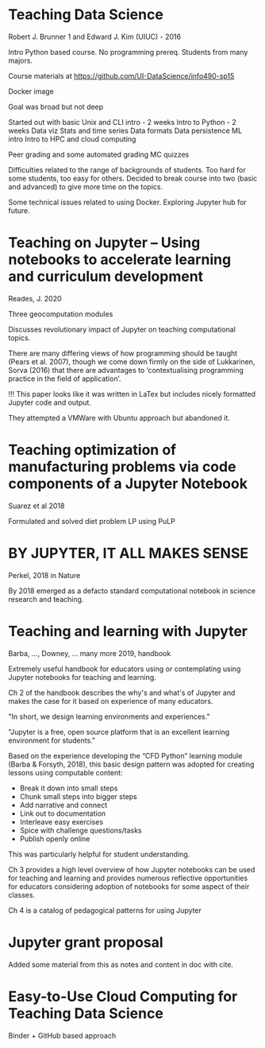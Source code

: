 Teaching Data Science
==================================================

Robert J. Brunner 1 and Edward J. Kim (UIUC) - 2016

Intro Python based course. No programming prereq. Students from many majors.

Course materials at https://github.com/UI-DataScience/info490-sp15

Docker image

Goal was broad but not deep

Started out with basic Unix and CLI intro - 2 weeks
Intro to Python - 2 weeks
Data viz
Stats and time series
Data formats
Data persistence
ML intro
Intro to HPC and cloud computing

Peer grading and some automated grading
MC quizzes

Difficulties related to the range of backgrounds of students. Too hard for some students, too easy for others.
Decided to break course into two (basic and advanced) to give more time on the topics.

Some technical issues related to using Docker. Exploring Jupyter hub for future.

Teaching on Jupyter – Using notebooks to accelerate learning and curriculum development
==========================================================================================
Reades, J. 2020

Three geocomputation modules

Discusses revolutionary impact of Jupyter on teaching computational topics.

There are many differing views of how programming should be taught (Pears et al.
2007), though we come down firmly on the side of Lukkarinen, Sorva (2016) that there
are advantages to ‘contextualising programming practice in the field of application’.

!!! This paper looks like it was written in LaTex but includes nicely formatted Jupyter code and output.

They attempted a VMWare with Ubuntu approach but abandoned it.

Teaching optimization of manufacturing problems via code components of a Jupyter Notebook
===========================================================================================
Suarez et al 2018

Formulated and solved diet problem LP using PuLP

BY JUPYTER, IT ALL MAKES SENSE
================================

Perkel, 2018 in Nature

By 2018 emerged as a defacto standard computational notebook in science research and teaching.

Teaching and learning with Jupyter
========================================================

Barba, ..., Downey, ... many more 2019, handbook

Extremely useful handbook for educators using or contemplating using Jupyter notebooks for teaching and learning.

Ch 2 of the handbook describes the why's and what's of Jupyter and makes the case for it based on experience of many educators.

"In short, we design learning environments and experiences."

"Jupyter is a free, open source platform that is an excellent learning environment for students."

Based on the experience developing the “CFD Python” learning module (Barba & Forsyth, 2018), this basic design
pattern was adopted for creating lessons using computable content:

- Break it down into small steps
- Chunk small steps into bigger steps
- Add narrative and connect
- Link out to documentation
- Interleave easy exercises
- Spice with challenge questions/tasks
- Publish openly online

This was particularly helpful for student understanding.

Ch 3 provides a high level overview of how Jupyter notebooks can be used for teaching and learning and provides numerous reflective opportunities for educators considering adoption of notebooks for some aspect of their classes.

Ch 4 is a catalog of pedagogical patterns for using Jupyter

Jupyter grant proposal
=======================

Added some material from this as notes and content in doc with cite.

Easy-to-Use Cloud Computing for Teaching Data Science
=====================================================

Binder + GitHub based approach





